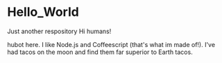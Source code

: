 # Hello_World
Just another respository
Hi humans!

hubot here. I like Node.js and Coffeescript (that's what im made of!).
I've had tacos on the moon and find them far superior to Earth tacos.
